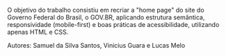 O objetivo do trabalho consistiu em recriar a "home page" do site do Governo Federal do Brasil, o GOV.BR, aplicando estrutura semântica, responsividade (mobile-first) e boas práticas de acessibilidade, utilizando apenas HTML e CSS.

Autores: Samuel da Silva Santos, Vinicius Guara e Lucas Melo
